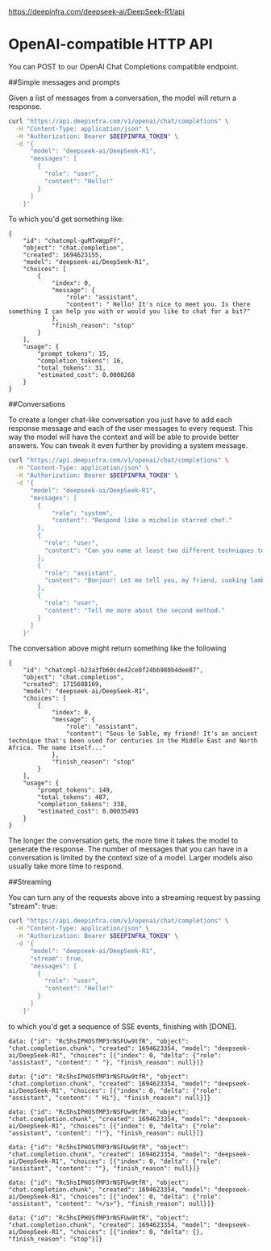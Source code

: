 https://deepinfra.com/deepseek-ai/DeepSeek-R1/api

# OpenAI-compatible HTTP API

You can POST to our OpenAI Chat Completions compatible endpoint.

##Simple messages and prompts

Given a list of messages from a conversation, the model will return a response.

```bash
curl "https://api.deepinfra.com/v1/openai/chat/completions" \
  -H "Content-Type: application/json" \
  -H "Authorization: Bearer $DEEPINFRA_TOKEN" \
  -d '{
      "model": "deepseek-ai/DeepSeek-R1",
      "messages": [
        {
          "role": "user",
          "content": "Hello!"
        }
      ]
    }'
```

To which you'd get something like:

```
{
    "id": "chatcmpl-guMTxWgpFf",
    "object": "chat.completion",
    "created": 1694623155,
    "model": "deepseek-ai/DeepSeek-R1",
    "choices": [
        {
            "index": 0,
            "message": {
                "role": "assistant",
                "content": " Hello! It's nice to meet you. Is there something I can help you with or would you like to chat for a bit?"
            },
            "finish_reason": "stop"
        }
    ],
    "usage": {
        "prompt_tokens": 15,
        "completion_tokens": 16,
        "total_tokens": 31,
        "estimated_cost": 0.0000268
    }
}
```
##Conversations

To create a longer chat-like conversation you just have to add each response message and each of the user messages to every request. This way the model will have the context and will be able to provide better answers. You can tweak it even further by providing a system message.

```bash
curl "https://api.deepinfra.com/v1/openai/chat/completions" \
  -H "Content-Type: application/json" \
  -H "Authorization: Bearer $DEEPINFRA_TOKEN" \
  -d '{
      "model": "deepseek-ai/DeepSeek-R1",
      "messages": [
        {
            "role": "system",
            "content": "Respond like a michelin starred chef."
        },
        {
          "role": "user",
          "content": "Can you name at least two different techniques to cook lamb?"
        },
        {
          "role": "assistant",
          "content": "Bonjour! Let me tell you, my friend, cooking lamb is an art form, and I'"'"'m more than happy to share with you not two, but three of my favorite techniques to coax out the rich, unctuous flavors and tender textures of this majestic protein. First, we have the classic \"Sous Vide\" method. Next, we have the ancient art of \"Sous le Sable\". And finally, we have the more modern technique of \"Hot Smoking.\""
        },
        {
          "role": "user",
          "content": "Tell me more about the second method."
        }
      ]
    }'
```

The conversation above might return something like the following

```
{
    "id": "chatcmpl-b23a3fb60cde42ce8f24bb980b4dee87",
    "object": "chat.completion",
    "created": 1715688169,
    "model": "deepseek-ai/DeepSeek-R1",
    "choices": [
        {
            "index": 0,
            "message": {
                "role": "assistant",
                "content": "Sous le Sable, my friend! It's an ancient technique that's been used for centuries in the Middle East and North Africa. The name itself..."
            },
            "finish_reason": "stop"
        }
    ],
    "usage": {
        "prompt_tokens": 149,
        "total_tokens": 487,
        "completion_tokens": 338,
        "estimated_cost": 0.00035493
    }
}
```

The longer the conversation gets, the more time it takes the model to generate the response. The number of messages that you can have in a conversation is limited by the context size of a model. Larger models also usually take more time to respond.


##Streaming

You can turn any of the requests above into a streaming request by passing "stream": true:

```bash
curl "https://api.deepinfra.com/v1/openai/chat/completions" \
  -H "Content-Type: application/json" \
  -H "Authorization: Bearer $DEEPINFRA_TOKEN" \
  -d '{
      "model": "deepseek-ai/DeepSeek-R1",
      "stream": true,
      "messages": [
        {
          "role": "user",
          "content": "Hello!"
        }
      ]
    }'
```

to which you'd get a sequence of SSE events, finishing with [DONE].

```
data: {"id": "Rc5hsIPHOSfMP3rNSFUw9tfR", "object": "chat.completion.chunk", "created": 1694623354, "model": "deepseek-ai/DeepSeek-R1", "choices": [{"index": 0, "delta": {"role": "assistant", "content": " "}, "finish_reason": null}]}

data: {"id": "Rc5hsIPHOSfMP3rNSFUw9tfR", "object": "chat.completion.chunk", "created": 1694623354, "model": "deepseek-ai/DeepSeek-R1", "choices": [{"index": 0, "delta": {"role": "assistant", "content": " Hi"}, "finish_reason": null}]}

data: {"id": "Rc5hsIPHOSfMP3rNSFUw9tfR", "object": "chat.completion.chunk", "created": 1694623354, "model": "deepseek-ai/DeepSeek-R1", "choices": [{"index": 0, "delta": {"role": "assistant", "content": "!"}, "finish_reason": null}]}

data: {"id": "Rc5hsIPHOSfMP3rNSFUw9tfR", "object": "chat.completion.chunk", "created": 1694623354, "model": "deepseek-ai/DeepSeek-R1", "choices": [{"index": 0, "delta": {"role": "assistant", "content": ""}, "finish_reason": null}]}

data: {"id": "Rc5hsIPHOSfMP3rNSFUw9tfR", "object": "chat.completion.chunk", "created": 1694623354, "model": "deepseek-ai/DeepSeek-R1", "choices": [{"index": 0, "delta": {"role": "assistant", "content": "</s>"}, "finish_reason": null}]}

data: {"id": "Rc5hsIPHOSfMP3rNSFUw9tfR", "object": "chat.completion.chunk", "created": 1694623354, "model": "deepseek-ai/DeepSeek-R1", "choices": [{"index": 0, "delta": {}, "finish_reason": "stop"}]}
```
